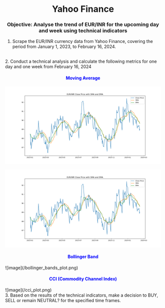 <h1 align="center">Yahoo Finance</center></h1>
<h3 align="center">Objective: Analyse the trend of EUR/INR for the upcoming day and week using technical indicators</h3>


1. Scrape the EUR/INR currency data from Yahoo Finance, covering the period from January 1, 2023, to February 16, 2024.
</br>
2. Conduct a technical analysis and calculate the following metrics for one day and one week from February 16, 2024
<h4 align="center" style="color:blue; font-weight:bold;"> Moving Average </h4>

![image](sma_ema_plot.png)

![image](/sma_ema_plot.png)

<h4 align="center" style="color:blue; font-weight:bold;"> Bollinger Band </h4>
![image](/bollinger_bands_plot.png)

<h4 align="center" style="color:blue; font-weight:bold;"> CCI (Commodity Channel Index)</h4>
![image](/cci_plot.png)

</br>
3. Based on the results of the technical indicators, make a decision to BUY, SELL or remain NEUTRAL? for the specified time frames.
</br>

